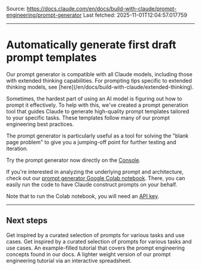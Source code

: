 Source: https://docs.claude.com/en/docs/build-with-claude/prompt-engineering/prompt-generator
Last fetched: 2025-11-01T12:04:57.017759

---

# Automatically generate first draft prompt templates

<Note>
  Our prompt generator is compatible with all Claude models, including those with extended thinking capabilities. For prompting tips specific to extended thinking models, see [here](/en/docs/build-with-claude/extended-thinking).
</Note>

Sometimes, the hardest part of using an AI model is figuring out how to prompt it effectively. To help with this, we've created a prompt generation tool that guides Claude to generate high-quality prompt templates tailored to your specific tasks. These templates follow many of our prompt engineering best practices.

The prompt generator is particularly useful as a tool for solving the "blank page problem" to give you a jumping-off point for further testing and iteration.

<Tip>Try the prompt generator now directly on the [Console](https://console.anthropic.com/dashboard).</Tip>

If you're interested in analyzing the underlying prompt and architecture, check out our [prompt generator Google Colab notebook](https://anthropic.com/metaprompt-notebook/). There, you can easily run the code to have Claude construct prompts on your behalf.

<Note>Note that to run the Colab notebook, you will need an [API key](https://console.anthropic.com/settings/keys).</Note>

***

## Next steps

<CardGroup cols={2}>
  <Card title="Start prompt engineering" icon="link" href="/en/docs/build-with-claude/prompt-engineering/be-clear-and-direct">
    Get inspired by a curated selection of prompts for various tasks and use cases.
  </Card>

  <Card title="Prompt library" icon="link" href="/en/resources/prompt-library/library">
    Get inspired by a curated selection of prompts for various tasks and use cases.
  </Card>

  <Card title="GitHub prompting tutorial" icon="link" href="https://github.com/anthropics/prompt-eng-interactive-tutorial">
    An example-filled tutorial that covers the prompt engineering concepts found in our docs.
  </Card>

  <Card title="Google Sheets prompting tutorial" icon="link" href="https://docs.google.com/spreadsheets/d/19jzLgRruG9kjUQNKtCg1ZjdD6l6weA6qRXG5zLIAhC8">
    A lighter weight version of our prompt engineering tutorial via an interactive spreadsheet.
  </Card>
</CardGroup>